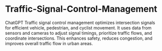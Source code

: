 # Traffic-Signal-Control-Management
 ChatGPT Traffic signal control management optimizes intersection signals for efficient vehicle, pedestrian, and cyclist movement. It uses data from sensors and cameras to adjust signal timings, prioritize traffic flows, and coordinate intersections. This enhances safety, reduces congestion, and improves overall traffic flow in urban areas.
